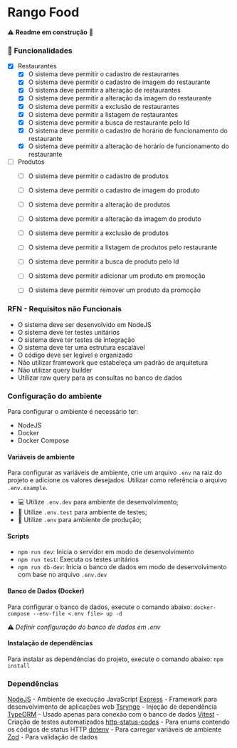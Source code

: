 # Rango Food 

:warning: **Readme em construção** :construction:

### :memo: Funcionalidades
- [x] Restaurantes
    - [x] O sistema deve permitir o cadastro de restaurantes
    - [x] O sistema deve permitir o cadastro de imagem do restaurante
    - [x] O sistema deve permitir a alteração de restaurantes
    - [x] O sistema deve permitir a alteração da imagem do restaurante
    - [x] O sistema deve permitir a exclusão de restaurantes
    - [x] O sistema deve permitir a listagem de restaurantes
    - [x] O sistema deve permitir a busca de restaurante pelo Id
    - [x] O sistema deve permitir o cadastro de horário de funcionamento do restaurante
    - [x] O sistema deve permitir a alteração de horário de funcionamento do restaurante

- [ ] Produtos
    - [ ] O sistema deve permitir o cadastro de produtos
    - [ ] O sistema deve permitir o cadastro de imagem do produto
    - [ ] O sistema deve permitir a alteração de produtos
    - [ ] O sistema deve permitir a alteração da imagem do produto
    - [ ] O sistema deve permitir a exclusão de produtos
    - [ ] O sistema deve permitir a listagem de produtos pelo restaurante
    - [ ] O sistema deve permitir a busca de produto pelo Id
    - [ ] O sistema deve permitir adicionar um produto em promoção
    - [ ] O sistema deve permitir remover um produto da promoção


### RFN - Requisitos não Funcionais 
- O sistema deve ser desenvolvido em NodeJS
- O sistema deve ter testes unitários
- O sistema deve ter testes de integração
- O sistema deve ter uma estrutura escalável
- O código deve ser legível e organizado
- Não utilizar framework que estabeleça um padrão de arquitetura
- Não utilizar query builder 
- Utilizar raw query para as consultas no banco de dados


### Configuração do ambiente
Para configurar o ambiente é necessário ter:
- NodeJS
- Docker
- Docker Compose

#### Variáveis de ambiente
Para configurar as variáveis de ambiente, crie um arquivo `.env` na raiz do projeto e adicione os valores desejados. Utilizar como referência o arquivo `.env.example`.

- :computer: Utilize `.env.dev` para ambiente de desenvolvimento;
- :test_tube: Utilize `.env.test` para ambiente de testes;
- :rocket: Utilize `.env` para ambiente de produção;

#### Scripts
- `npm run dev`: Inicia o servidor em modo de desenvolvimento
- `npm run test`: Executa os testes unitários
- `npm run db-dev`: Inicia o banco de dados em modo de desenvolvimento com base no arquivo `.env.dev`

#### Banco de Dados (Docker)

Para configurar o banco de dados, execute o comando abaixo:
`docker-compose --env-file <.env file> up -d`

:warning: *Definir configuração do banco de dados em .env*

#### Instalação de dependências

Para instalar as dependências do projeto, execute o comando abaixo:
`npm install`

### Dependências
[NodeJS](https://nodejs.org/en/) - Ambiente de execução JavaScript
[Express](https://github.com/expressjs/express) - Framework para desenvolvimento de aplicações web
[Tsrynge](https://github.com/microsoft/tsyringe) - Injeção de dependência
[TypeORM](https://github.com/typeorm/typeorm) - Usado apenas para conexão com o banco de dados
[Vitest](https://github.com/vitest-dev/vitest) - Criação de testes automatizados
[http-status-codes](https://github.com/prettymuchbryce/http-status-codes) - Para enums contendo os códigos de status HTTP
[dotenv](https://github.com/motdotla/dotenv) - Para carregar variáveis de ambiente
[Zod](https://github.com/colinhacks/zod) - Para validação de dados

